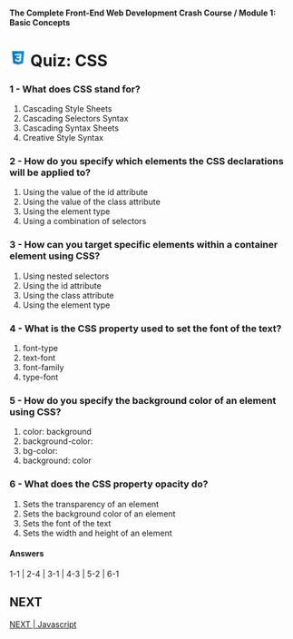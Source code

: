 #### The Complete Front-End Web Development Crash Course / Module 1: Basic Concepts

# <img src="../imgs/css3-icon.jpeg" width="30"/> Quiz: CSS

### 1 - What does CSS stand for?
1. Cascading Style Sheets
2. Cascading Selectors Syntax
3. Cascading Syntax Sheets
4. Creative Style Syntax

### 2 - How do you specify which elements the CSS declarations will be applied to?
1. Using the value of the id attribute
2. Using the value of the class attribute
3. Using the element type
4. Using a combination of selectors

### 3 - How can you target specific elements within a container element using CSS?
1. Using nested selectors
2. Using the id attribute
3. Using the class attribute
4. Using the element type

### 4 - What is the CSS property used to set the font of the text?
1. font-type
2. text-font
3. font-family
4. type-font

### 5 - How do you specify the background color of an element using CSS?
1. color: background
2. background-color:
3. bg-color:
4. background: color

### 6 - What does the CSS property opacity do?
1. Sets the transparency of an element
2. Sets the background color of an element
3. Sets the font of the text
4. Sets the width and height of an element

#### Answers
1-1 | 2-4 | 3-1 | 4-3 | 5-2 | 6-1 

## NEXT
[NEXT | Javascript](./html.md)